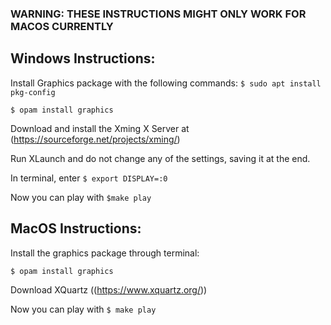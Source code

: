 ### WARNING: THESE INSTRUCTIONS MIGHT ONLY WORK FOR MACOS CURRENTLY

## Windows Instructions:
Install Graphics package with the following commands:
  `$ sudo apt install pkg-config`

  `$ opam install graphics`

Download and install the Xming X Server at (https://sourceforge.net/projects/xming/)

Run XLaunch and do not change any of the settings, saving it at the end.

In terminal, enter `$ export DISPLAY=:0`

Now you can play with `$make play`

## MacOS Instructions:

Install the graphics package through terminal:

`$ opam install graphics`

Download XQuartz ((https://www.xquartz.org/))

Now you can play with `$ make play`